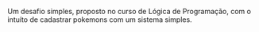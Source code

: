 Um desafio simples, proposto no curso de Lógica de Programação, com o intuíto de cadastrar pokemons com um sistema simples. 
